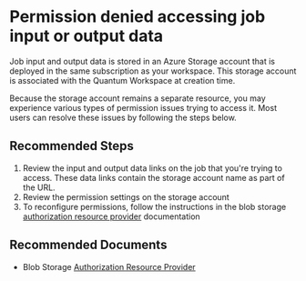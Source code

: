 <properties
  pagetitle="Permission denied accessing job input or output data"
  service=""
  resource=""
  ms.author="dasto"
  selfhelptype="Generic"
  supporttopicids="32740185"
  productpesids="17040"
  cloudenvironments="public"
  articleid="fb537b37-04bb-4743-ba94-fcb198ae57dd"
  ownershipid="Azure_Quantum" />
# Permission denied accessing job input or output data

Job input and output data is stored in an Azure Storage account that is deployed in the same subscription as your workspace. This storage account is associated with the Quantum Workspace at creation time.

Because the storage account remains a separate resource, you may experience various types of permission issues trying to access it. Most users can resolve these issues by following the steps below.

## **Recommended Steps**

1. Review the input and output data links on the job that you're trying to access. These data links contain the storage account name as part of the URL.
2. Review the permission settings on the storage account
3. To reconfigure permissions, follow the instructions in the blob storage [authorization resource provider](https://docs.microsoft.com/azure/storage/common/authorization-resource-provider?#assign-management-permissions-with-azure-role-based-access-control-azure-rbac) documentation

## **Recommended Documents**

* Blob Storage [Authorization Resource Provider](https://docs.microsoft.com/azure/storage/common/authorization-resource-provider?#assign-management-permissions-with-azure-role-based-access-control-azure-rbac)